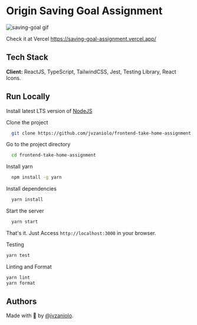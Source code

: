 # Origin Saving Goal Assignment

![saving-goal gif](https://user-images.githubusercontent.com/54036572/149708026-a22db8d2-8221-4e70-811b-89bca666784f.gif)

Check it at Vercel https://saving-goal-assignment.vercel.app/


## Tech Stack

**Client:** ReactJS, TypeScript, TailwindCSS, Jest, Testing Library, React Icons.

## Run Locally

Install latest LTS version of [NodeJS](https://nodejs.org/)

Clone the project

```bash
  git clone https://github.com/jvzaniolo/frontend-take-home-assignment
```

Go to the project directory

```bash
  cd frontend-take-home-assignment
```

Install yarn

```bash
  npm install -g yarn
```

Install dependencies

```bash
  yarn install
```

Start the server

```bash
  yarn start
```

That's it. Just Access `http://localhost:3000` in your browser.

Testing

```bash
yarn test
```

Linting and Format

```bash
yarn lint
yarn format
```

## Authors

Made with 💜 by [@jvzaniolo](https://www.github.com/jvzaniolo).
